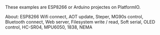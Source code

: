 These examples are ESP8266 or Arduino projectes on PlatformIO.

About: ESP8266 Wifi connect, AOT update, Steper, MG90s control, Bluetooth connect, Web server, Filesystem write / read, Soft serial, OLED control, HC-SR04, MPU6050, 1838, NEMA
